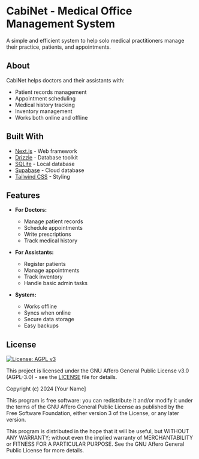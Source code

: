 # CabiNet - Medical Office Management System

A simple and efficient system to help solo medical practitioners manage their practice, patients, and appointments.

## About

CabiNet helps doctors and their assistants with:
- Patient records management
- Appointment scheduling
- Medical history tracking
- Inventory management
- Works both online and offline

## Built With

- [Next.js](https://nextjs.org) - Web framework
- [Drizzle](https://orm.drizzle.team) - Database toolkit
- [SQLite](https://www.sqlite.org/) - Local database
- [Supabase](https://supabase.com) - Cloud database
- [Tailwind CSS](https://tailwindcss.com) - Styling

## Features

- **For Doctors:**
  - Manage patient records
  - Schedule appointments
  - Write prescriptions
  - Track medical history

- **For Assistants:**
  - Register patients
  - Manage appointments
  - Track inventory
  - Handle basic admin tasks

- **System:**
  - Works offline
  - Syncs when online
  - Secure data storage
  - Easy backups

<!-- ## Getting Started

1. Install dependencies:
```bash
npm install
``` -->

## License

[![License: AGPL v3](https://img.shields.io/badge/License-AGPL%20v3-blue.svg)](https://www.gnu.org/licenses/agpl-3.0)

This project is licensed under the GNU Affero General Public License v3.0 (AGPL-3.0) - see the [LICENSE](LICENSE) file for details.

Copyright (c) 2024 [Your Name]

This program is free software: you can redistribute it and/or modify it under the terms of the GNU Affero General Public License as published by the Free Software Foundation, either version 3 of the License, or any later version.

This program is distributed in the hope that it will be useful, but WITHOUT ANY WARRANTY; without even the implied warranty of MERCHANTABILITY or FITNESS FOR A PARTICULAR PURPOSE. See the GNU Affero General Public License for more details.
